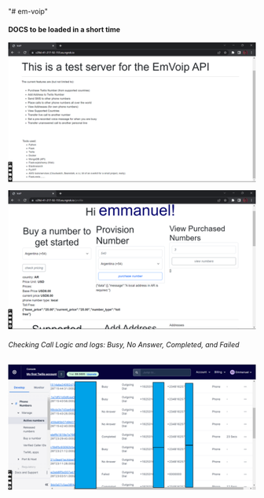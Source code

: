"# em-voip" 


#### DOCS to be loaded in a short time

![EmVoip Web: index](https://github.com/iameo/em-voip/blob/main/voip/imgs/index.png)

![EmVoip Web: profile](https://github.com/iameo/em-voip/blob/main/voip/imgs/profile.png)


###### Checking Call Logic and logs: Busy, No Answer, Completed, and Failed
![Twilio Console](https://github.com/iameo/em-voip/blob/main/voip/imgs/twilio_console.png)